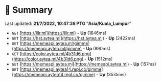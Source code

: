# 📖 Summary
Last updated: **21/7/2022, 10:47:36 PTG "Asia/Kuala_Lumpur"**

- `GET` [https://lilr.ml](https://lilr.ml) - **Up** (1646ms)
- `GET` [https://hst.aytea.ml](https://hst.aytea.ml) - **Up** (2422ms)
- `GET` [https://memeapi.aytea.ml/gimme](https://memeapi.aytea.ml/gimme) - **Up** (890ms)
- `GET` [https://color.aytea.ml/4b31d6.png](https://color.aytea.ml/4b31d6.png) - **Up** (1512ms)
- `GET` [https://memeapi.aytea.ml](https://memeapi.aytea.ml) - **Up** (157ms)
- `GET` [https://memeapi.aytea14.repl.co/gimme](https://memeapi.aytea14.repl.co/gimme) - **Up** (3535ms)
